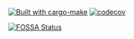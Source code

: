 [![Built with cargo-make](https://sagiegurari.github.io/cargo-make/assets/badges/cargo-make.svg)](https://sagiegurari.github.io/cargo-make)
[![codecov](https://codecov.io/gh/FoxAndDuckSoftware/aws-rotate-iam-keys-rs/branch/master/graph/badge.svg?token=ZLEAWJBDQ4)](https://codecov.io/gh/FoxAndDuckSoftware/aws-rotate-iam-keys-rs)

[![FOSSA Status](https://app.fossa.com/api/projects/git%2Bgithub.com%2FFoxAndDuckSoftware%2Faws-rotate-iam-keys-rs.svg?type=large)](https://app.fossa.com/projects/git%2Bgithub.com%2FFoxAndDuckSoftware%2Faws-rotate-iam-keys-rs?ref=badge_large)

